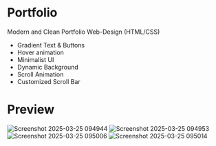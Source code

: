 # Portfolio
Modern and Clean Portfolio Web-Design (HTML/CSS)
* Gradient Text & Buttons
* Hover animation
* Minimalist UI
* Dynamic Background
* Scroll Animation
* Customized Scroll Bar

# **Preview**

![Screenshot 2025-03-25 094944](https://github.com/user-attachments/assets/c7ed8e4b-b421-4555-b285-1e66b1dbf1a3)
![Screenshot 2025-03-25 094953](https://github.com/user-attachments/assets/9c67e678-0f41-4b79-9023-78ccbf09c047)
![Screenshot 2025-03-25 095006](https://github.com/user-attachments/assets/2df262fa-b0ca-47ae-b86d-2de4c7f79f8b)
![Screenshot 2025-03-25 095014](https://github.com/user-attachments/assets/d0997a76-2310-4fed-868d-0554eecb1622)
